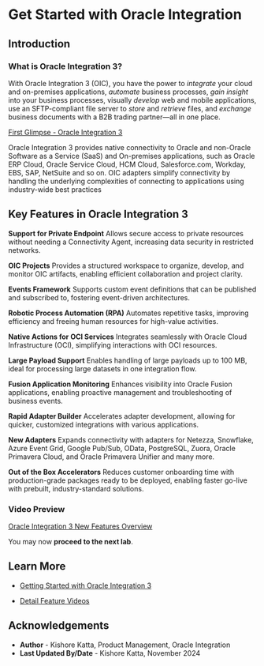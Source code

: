 # Get Started with Oracle Integration

## Introduction

### What is Oracle Integration 3?
With Oracle Integration 3 (OIC), you have the power to *integrate* your cloud and on-premises applications, *automate* business processes, *gain insight* into your business processes, visually *develop* web and mobile applications, use an SFTP-compliant file server to *store* and *retrieve* files, and *exchange* business documents with a B2B trading partner—all in one place.

[First Glimpse - Oracle Integration 3](youtube:yW3TEBWkFbg:medium)

Oracle Integration 3 provides native connectivity to Oracle and non-Oracle Software as a Service (SaaS) and On-premises applications, such as Oracle ERP Cloud, Oracle Service Cloud, HCM Cloud, Salesforce.com, Workday, EBS, SAP, NetSuite and so on. OIC adapters simplify connectivity by handling the underlying complexities of connecting to applications using industry-wide best practices

## Key Features in Oracle Integration 3

**Support for Private Endpoint**
Allows secure access to private resources without needing a Connectivity Agent, increasing data security in restricted networks.

**OIC Projects**
Provides a structured workspace to organize, develop, and monitor OIC artifacts, enabling efficient collaboration and project clarity.

**Events Framework**
Supports custom event definitions that can be published and subscribed to, fostering event-driven architectures.

**Robotic Process Automation (RPA)**
Automates repetitive tasks, improving efficiency and freeing human resources for high-value activities.

**Native Actions for OCI Services**
Integrates seamlessly with Oracle Cloud Infrastructure (OCI), simplifying interactions with OCI resources.

**Large Payload Support**
Enables handling of large payloads up to 100 MB, ideal for processing large datasets in one integration flow.

**Fusion Application Monitoring**
Enhances visibility into Oracle Fusion applications, enabling proactive management and troubleshooting of business events.

**Rapid Adapter Builder**
Accelerates adapter development, allowing for quicker, customized integrations with various applications.

**New Adapters**
Expands connectivity with adapters for Netezza, Snowflake, Azure Event Grid, Google Pub/Sub, OData, PostgreSQL, Zuora, Oracle Primavera Cloud, and Oracle Primavera Unifier and many more.

**Out of the Box Accelerators**
Reduces customer onboarding time with production-grade packages ready to be deployed, enabling faster go-live with prebuilt, industry-standard solutions.

###	Video Preview

[Oracle Integration 3 New Features Overview](videohub:1_1q5y8pfh:medium)

You may now **proceed to the next lab**.

## Learn More

* [Getting Started with Oracle Integration 3](https://docs.oracle.com/en/cloud/paas/integration-cloud)

* [Detail Feature Videos](https://docs.oracle.com/en/cloud/paas/application-integration/videos.html)

## Acknowledgements

* **Author** - Kishore Katta, Product Management, Oracle Integration
* **Last Updated By/Date** - Kishore Katta, November 2024
